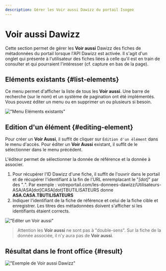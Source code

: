 ```yaml
---
description: Gérer les Voir aussi Dawizz du portail Isogeo
---
```

# Voir aussi Dawizz

Cette section permet de gérer les **Voir aussi** Dawizz des fiches de métadonnées du portail lorsque l'API Dawizz est activée. Il s'agit d'un onglet qui présente à l'utilisateur des fiches liées à celle qu'il est en train de consulter et qui pourraient l'intéresser (cf. capture en bas de la page).

## Eléments existants {#list-elements}

Ce menu permet d'afficher la liste de tous les **Voir aussi**. Une barre de recherche (sur le nom) et un système de pagination ont été implémentés. Vous pouvez éditer un menu ou en supprimer un ou plusieurs si besoin.

!["Menu Eléments existants"](/assets/back_list_saw_dawizz.png)

## Edition d'un élément {#editing-element}

Pour créer un **Voir Aussi**, il suffit de cliquer sur `Édition d'un élément` dans le menu d'accès. Pour éditer un **Voir Aussi** existant, il suffit de le sélectionner dans le menu précédent.

L'éditeur permet de sélectionner la donnée de référence et la donnée à associer.

1. Pour récupérer l'ID Dawizz d'une fiche, il suffit de l'ouvrir dans le portail et de récupérer l'identifiant à la fin de l'URL enremplacant le "*[dot]*" par des "*.*". Par exemple : votreportail.com/les-donnees-dawizz/Utilisateurs-ASA/ASA[dot]CASA[dot]TBUTILISATEURS donne **ASA.CASA.TBUTILISATEURS**
2. Indiquer l'identifiant de la fiche de référence et celui de la fiche cible et enregistrer. Les titres des métadonnées doivent s'afficher si les identifiants étaient corrects.

!["Editer un Voir aussi"](/assets/back_edit_saw_dawizz.png)

> Attention les **Voir aussi** ne sont pas à "double-sens". Sur la fiche de la donnée associée, il n'y aura pas de **Voir aussi**.

## Résultat dans le front office {#result}

!["Exemple de Voir aussi Dawizz"](/assets/front_metadata_isogeo_saw_dawizz.png)
